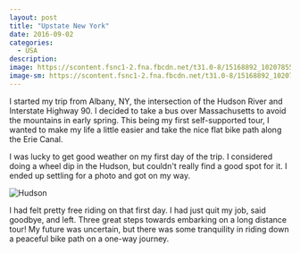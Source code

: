 ```yaml
---
layout: post
title: "Upstate New York"
date: 2016-09-02
categories:
  - USA
description:
image: https://scontent.fsnc1-2.fna.fbcdn.net/t31.0-8/15168892_10207855768452356_1203922894049918460_o.jpg
image-sm: https://scontent.fsnc1-2.fna.fbcdn.net/t31.0-8/15168892_10207855768452356_1203922894049918460_o.jpg
---
```


I started my trip from Albany, NY, the intersection of the Hudson River and Interstate Highway 90. I decided to take a bus over Massachusetts to avoid the mountains in early spring. This being my first self-supported tour, I wanted to make my life a little easier and take the nice flat bike path along the Erie Canal.

I was lucky to get good weather on my first day of the trip. I considered doing a wheel dip in the Hudson, but couldn't really find a good spot for it. I ended up settling for a photo and got on my way.

![Hudson](https://scontent.fsnc1-2.fna.fbcdn.net/t31.0-8/15068956_10207855761292177_1995418853032312993_o.jpg)

I had felt pretty free riding on that first day. I had just quit my job, said goodbye, and left. Three great steps towards embarking on a long distance tour! My future was uncertain, but there was some tranquility in riding down a peaceful bike path on a one-way journey.
